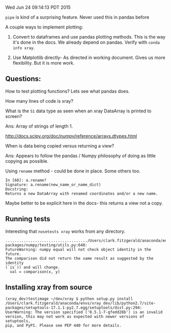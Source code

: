 Wed Jun 24 09:14:13 PDT 2015

`pipe` is kind of a surprising feature. Never used this in pandas before

A couple ways to implement plotting:

1) Convert to dataframes and use pandas plotting methods.
This is the way it's done in the docs.
We already depend on pandas. Verify with `conda info xray`.

2) Use Matplotlib directly- As directed in working document. Gives us more
flexibility. But it is more work.


## Questions:

How to test plotting functions? Lets see what pandas does.

How many lines of code is xray?

What is the `S1` data type as seen when an xray DataArray is printed to
screen?

Ans: Array of strings of length 1.

http://docs.scipy.org/doc/numpy/reference/arrays.dtypes.html

When is data being copied versus returning a view?

Ans: Appears to follow the pandas / Numpy philosophy of doing as little copying
as possible.

Using `rename` method - could be done in place. Some others too.

```
In [68]: a.rename?
Signature: a.rename(new_name_or_name_dict)
Docstring:
Returns a new DataArray with renamed coordinates and/or a new name.
```

Maybe better to be explicit here in the docs- this returns a view not
a copy.

## Running tests

Interesting that `nosetests xray` works from any directory.

```
..................................../Users/clark.fitzgerald/anaconda/envs/xray_dev/lib/python2.7/site-packages/numpy/testing/utils.py:648:
FutureWarning: numpy equal will not check object identity in the future.
The comparison did not return the same result as suggested by the identity
(`is`)) and will change.
  val = comparison(x, y)
```

## Installing xray from source

```
(xray_dev)testimage ~/dev/xray $ python setup.py install
/Users/clark.fitzgerald/anaconda/envs/xray_dev/lib/python2.7/site-packages/setuptools-17.1.1-py2.7.egg/setuptools/dist.py:294:
UserWarning: The version specified ('0.5.1-7-gfedd28b') is an invalid
version, this may not work as expected with newer versions of setuptools,
pip, and PyPI. Please see PEP 440 for more details.
```
